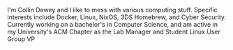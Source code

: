 I'm Collin Dewey and I like to mess with various computing stuff. Specific interests include Docker, Linux, NixOS, 3DS Homebrew, and Cyber Security. Currently working on a bachelor's in Computer Science, and am active in my University's ACM Chapter as the Lab Manager and Student Linux User Group VP
